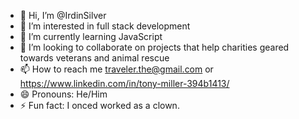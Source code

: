 - 👋 Hi, I’m @IrdinSilver
- 👀 I’m interested in full stack development
- 🌱 I’m currently learning JavaScript
- 💞️ I’m looking to collaborate on projects that help charities geared towards veterans and animal rescue
- 📫 How to reach me traveler.the@gmail.com or https://www.linkedin.com/in/tony-miller-394b1413/
- 😄 Pronouns: He/Him
- ⚡ Fun fact: I onced worked as a clown.

<!---
IrdinSilver/IrdinSilver is a ✨ special ✨ repository because its `README.md` (this file) appears on your GitHub profile.
You can click the Preview link to take a look at your changes.
--->
